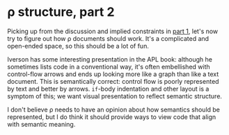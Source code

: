 # ρ structure, part 2
Picking up from the discussion and implied constraints in [part 1](rho-structure1.md), let's now try to figure out how ρ documents should work. It's a complicated and open-ended space, so this should be a lot of fun.

Iverson has some interesting presentation in the APL book: although he sometimes lists code in a conventional way, it's often embellished with control-flow arrows and ends up looking more like a graph than like a text document. This is semantically correct: control flow is poorly represented by text and better by arrows. `if`-body indentation and other layout is a symptom of this; we want visual presentation to reflect semantic structure.

I don't believe ρ needs to have an opinion about how semantics should be represented, but I do think it should provide ways to view code that align with semantic meaning.
